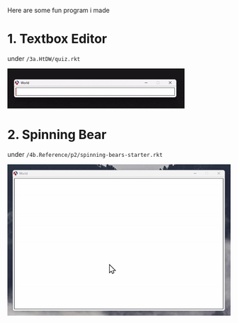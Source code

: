 Here are some fun program i made

# 1. Textbox Editor
under `/3a.HtDW/quiz.rkt`

![3a.HtDW\quiz.rkt](/3a.HtDW/textbox.gif)

# 2. Spinning Bear
under `/4b.Reference/p2/spinning-bears-starter.rkt`


![4b.Reference/p2/spinning-bears-starter.rkt](/4b.Reference/bear.gif)

